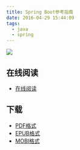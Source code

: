 ```yaml
---
title: Spring Boot参考指南
date: 2016-04-29 15:44:09
tags:
  - java
  - spring
---
```


![](https://ek8whxe.cloudimg.io/s/width/226/https://www.gitbook.com/cover/book/qbgbook/spring-boot-reference-guide-zh.jpg)

<!--more-->

## 在线阅读 ##

+ [在线阅读](https://www.gitbook.com/book/qbgbook/spring-boot-reference-guide-zh/details)

## 下载 ##

+ [PDF格式](https://www.gitbook.com/download/pdf/book/qbgbook/spring-boot-reference-guide-zh)
+ [EPUB格式](https://www.gitbook.com/download/epub/book/qbgbook/spring-boot-reference-guide-zh)
+ [MOBI格式](https://www.gitbook.com/download/mobi/book/qbgbook/spring-boot-reference-guide-zh)

